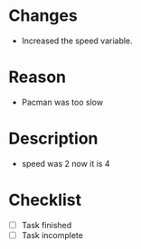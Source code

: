 # Changes

- Increased the speed variable. 

# Reason

- Pacman was too slow

# Description

- speed was 2 now it is 4

# Checklist

- [ ] Task finished
- [ ] Task incomplete
